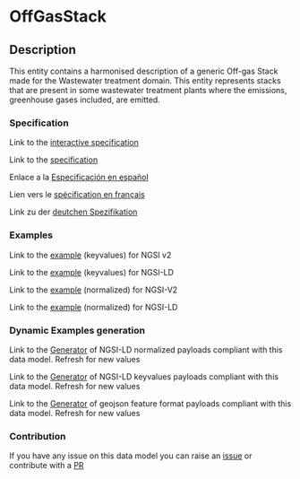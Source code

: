 # OffGasStack

## Description 

This entity contains a harmonised description of a generic Off-gas Stack made for the Wastewater treatment domain. This entity represents stacks that are present in some wastewater treatment plants where the emissions, greenhouse gases included, are emitted.
### Specification

Link to the [interactive specification](https://swagger.lab.fiware.org/?url=https://smart-data-models.github.io/dataModel.WasteWater/OffGasStack/swagger.yaml)

Link to the [specification](https://smart-data-models.github.io/dataModel.WasteWater/OffGasStack/doc/spec.md)

Enlace a la [Especificación en español](https://smart-data-models.github.io/dataModel.WasteWater/OffGasStack/doc/spec_ES.md)

Lien vers le [spécification en français](https://smart-data-models.github.io/dataModel.WasteWater/OffGasStack/doc/spec_FR.md)

Link zu der [deutchen Spezifikation](https://smart-data-models.github.io/dataModel.WasteWater/OffGasStack/doc/spec_DE.md)
### Examples

Link to the [example](https://smart-data-models.github.io/dataModel.WasteWater/OffGasStack/examples/example.json) (keyvalues) for NGSI v2

Link to the [example](https://smart-data-models.github.io/dataModel.WasteWater/OffGasStack/examples/example.jsonld) (keyvalues) for NGSI-LD

Link to the [example](https://smart-data-models.github.io/dataModel.WasteWater/OffGasStack/examples/example-normalized.json) (normalized) for NGSI-V2

Link to the [example](https://smart-data-models.github.io/dataModel.WasteWater/OffGasStack/examples/example-normalized.jsonld) (normalized) for NGSI-LD
### Dynamic Examples generation

Link to the [Generator](https://smartdatamodels.org/extra/ngsi-ld_generator_v0.92.php?schemaUrl=https://raw.githubusercontent.com/smart-data-models/dataModel.WasteWater/master/OffGasStack/schema.json&email=info@smartdatamodels.org) of NGSI-LD normalized payloads compliant with this data model. Refresh for new values

Link to the [Generator](https://smartdatamodels.org/extra/ngsi-ld_generator_keyvalues_v0.92.php?schemaUrl=https://raw.githubusercontent.com/smart-data-models/dataModel.WasteWater/master/OffGasStack/schema.json&email=info@smartdatamodels.org) of NGSI-LD keyvalues payloads compliant with this data model. Refresh for new values

Link to the [Generator](https://smartdatamodels.org/extra/geojson_features_generator_v1.0.php?schemaUrl=https://raw.githubusercontent.com/smart-data-models/dataModel.WasteWater/master/OffGasStack/schema.json&email=info@smartdatamodels.org) of geojson feature format payloads compliant with this data model. Refresh for new values
### Contribution

 If you have any issue on this data model you can raise an [issue](https://github.com/smart-data-models/dataModel.WasteWater/issues)  or contribute with a [PR](https://github.com/smart-data-models/dataModel.WasteWater/pulls)